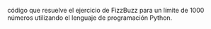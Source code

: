 código que resuelve el ejercicio de FizzBuzz para un límite de 1000 números utilizando el lenguaje de programación Python.
